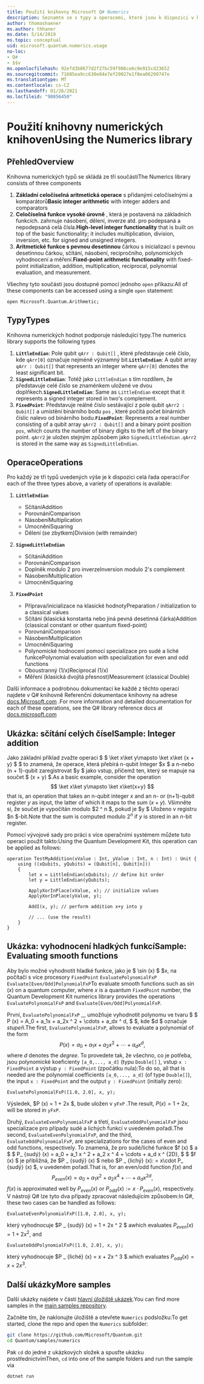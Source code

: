 ```yaml
---
title: Použití knihovny Microsoft Q# Numerics
description: Seznamte se s typy a operacemi, které jsou k dispozici v knihovně numerických hodnot společnosti Microsoft.
author: thomashaener
ms.author: thhaner
ms.date: 5/14/2019
ms.topic: conceptual
uid: microsoft.quantum.numerics.usage
no-loc:
- Q#
- $$v
ms.openlocfilehash: 92efd3b8677d2f27bc59f986ce6c9e915cd23652
ms.sourcegitcommit: 71605ea9cc630e84e7ef29027e1f0ea06299747e
ms.translationtype: MT
ms.contentlocale: cs-CZ
ms.lasthandoff: 01/26/2021
ms.locfileid: "98856450"
---
```

# <a name="using-the-numerics-library"></a><span data-ttu-id="23691-103">Použití knihovny numerických knihoven</span><span class="sxs-lookup"><span data-stu-id="23691-103">Using the Numerics library</span></span>

## <a name="overview"></a><span data-ttu-id="23691-104">Přehled</span><span class="sxs-lookup"><span data-stu-id="23691-104">Overview</span></span>

<span data-ttu-id="23691-105">Knihovna numerických typů se skládá ze tří součástí</span><span class="sxs-lookup"><span data-stu-id="23691-105">The Numerics library consists of three components</span></span>

1. <span data-ttu-id="23691-106">**Základní celočíselná aritmetická operace** s přidanými celočíselnými a komparátorů</span><span class="sxs-lookup"><span data-stu-id="23691-106">**Basic integer arithmetic** with integer adders and comparators</span></span>
1. <span data-ttu-id="23691-107">**Celočíselná funkce vysoké úrovně** , která je postavená na základních funkcích. zahrnuje násobení, dělení, inverze atd.  pro podepsaná a nepodepsaná celá čísla.</span><span class="sxs-lookup"><span data-stu-id="23691-107">**High-level integer functionality** that is built on top of the basic  functionality; it includes multiplication, division, inversion, etc.  for signed and unsigned integers.</span></span>
1. <span data-ttu-id="23691-108">**Aritmetické funkce s pevnou desetinnou** čárkou s inicializací s pevnou desetinnou čárkou, sčítání, násobení, recipročního, polynomických vyhodnocení a měření.</span><span class="sxs-lookup"><span data-stu-id="23691-108">**Fixed-point arithmetic functionality** with fixed-point initialization,  addition, multiplication, reciprocal, polynomial evaluation, and measurement.</span></span>

<span data-ttu-id="23691-109">Všechny tyto součásti jsou dostupné pomocí jednoho `open` příkazu:</span><span class="sxs-lookup"><span data-stu-id="23691-109">All of these components can be accessed using a single `open` statement:</span></span>
```qsharp
open Microsoft.Quantum.Arithmetic;
```

## <a name="types"></a><span data-ttu-id="23691-110">Typy</span><span class="sxs-lookup"><span data-stu-id="23691-110">Types</span></span>

<span data-ttu-id="23691-111">Knihovna numerických hodnot podporuje následující typy.</span><span class="sxs-lookup"><span data-stu-id="23691-111">The numerics library supports the following types</span></span>

1. <span data-ttu-id="23691-112">**`LittleEndian`**: Pole qubit `qArr : Qubit[]` , které představuje celé číslo, kde `qArr[0]` označuje nejméně významný bit.</span><span class="sxs-lookup"><span data-stu-id="23691-112">**`LittleEndian`**: A qubit array `qArr : Qubit[]` that represents an integer where `qArr[0]` denotes the least significant bit.</span></span>
1. <span data-ttu-id="23691-113">**`SignedLittleEndian`**: Totéž jako `LittleEndian` s tím rozdílem, že představuje celé číslo se znaménkem uložené ve dvou doplňkech.</span><span class="sxs-lookup"><span data-stu-id="23691-113">**`SignedLittleEndian`**: Same as `LittleEndian` except that it represents a signed integer stored in two's complement.</span></span>
1. <span data-ttu-id="23691-114">**`FixedPoint`**: Představuje reálné číslo sestávající z pole qubit `qArr2 : Qubit[]` a umístění binárního bodu `pos` , které počítá počet binárních číslic nalevo od binárního bodu.</span><span class="sxs-lookup"><span data-stu-id="23691-114">**`FixedPoint`**: Represents a real number consisting of a qubit array `qArr2 : Qubit[]` and a binary point position `pos`, which counts the number of binary digits to the left of the binary point.</span></span> <span data-ttu-id="23691-115">`qArr2` je uložen stejným způsobem jako `SignedLittleEndian` .</span><span class="sxs-lookup"><span data-stu-id="23691-115">`qArr2` is stored in the same way as `SignedLittleEndian`.</span></span>

## <a name="operations"></a><span data-ttu-id="23691-116">Operace</span><span class="sxs-lookup"><span data-stu-id="23691-116">Operations</span></span>

<span data-ttu-id="23691-117">Pro každý ze tří typů uvedených výše je k dispozici celá řada operací:</span><span class="sxs-lookup"><span data-stu-id="23691-117">For each of the three types above, a variety of operations is available:</span></span>

1. **`LittleEndian`**
    - <span data-ttu-id="23691-118">Sčítání</span><span class="sxs-lookup"><span data-stu-id="23691-118">Addition</span></span>
    - <span data-ttu-id="23691-119">Porovnání</span><span class="sxs-lookup"><span data-stu-id="23691-119">Comparison</span></span>
    - <span data-ttu-id="23691-120">Násobení</span><span class="sxs-lookup"><span data-stu-id="23691-120">Multiplication</span></span>
    - <span data-ttu-id="23691-121">Umocnění</span><span class="sxs-lookup"><span data-stu-id="23691-121">Squaring</span></span>
    - <span data-ttu-id="23691-122">Dělení (se zbytkem)</span><span class="sxs-lookup"><span data-stu-id="23691-122">Division (with remainder)</span></span>

1. **`SignedLittleEndian`**
    - <span data-ttu-id="23691-123">Sčítání</span><span class="sxs-lookup"><span data-stu-id="23691-123">Addition</span></span>
    - <span data-ttu-id="23691-124">Porovnání</span><span class="sxs-lookup"><span data-stu-id="23691-124">Comparison</span></span>
    - <span data-ttu-id="23691-125">Doplněk modulo 2 pro inverze</span><span class="sxs-lookup"><span data-stu-id="23691-125">Inversion modulo 2's complement</span></span>
    - <span data-ttu-id="23691-126">Násobení</span><span class="sxs-lookup"><span data-stu-id="23691-126">Multiplication</span></span>
    - <span data-ttu-id="23691-127">Umocnění</span><span class="sxs-lookup"><span data-stu-id="23691-127">Squaring</span></span>

1. **`FixedPoint`**
    - <span data-ttu-id="23691-128">Příprava/inicializace na klasické hodnoty</span><span class="sxs-lookup"><span data-stu-id="23691-128">Preparation / initialization to a classical values</span></span>
    - <span data-ttu-id="23691-129">Sčítání (klasická konstanta nebo jiná pevná desetinná čárka)</span><span class="sxs-lookup"><span data-stu-id="23691-129">Addition (classical constant or other quantum fixed-point)</span></span>
    - <span data-ttu-id="23691-130">Porovnání</span><span class="sxs-lookup"><span data-stu-id="23691-130">Comparison</span></span>
    - <span data-ttu-id="23691-131">Násobení</span><span class="sxs-lookup"><span data-stu-id="23691-131">Multiplication</span></span>
    - <span data-ttu-id="23691-132">Umocnění</span><span class="sxs-lookup"><span data-stu-id="23691-132">Squaring</span></span>
    - <span data-ttu-id="23691-133">Polynomické hodnocení pomocí specializace pro sudé a liché funkce</span><span class="sxs-lookup"><span data-stu-id="23691-133">Polynomial evaluation with specialization for even and odd functions</span></span>
    - <span data-ttu-id="23691-134">Oboustranný (1/x)</span><span class="sxs-lookup"><span data-stu-id="23691-134">Reciprocal (1/x)</span></span>
    - <span data-ttu-id="23691-135">Měření (klasická dvojitá přesnost)</span><span class="sxs-lookup"><span data-stu-id="23691-135">Measurement (classical Double)</span></span>

<span data-ttu-id="23691-136">Další informace a podrobnou dokumentaci ke každé z těchto operací najdete v Q# knihovně Referenční dokumentace knihovny na adrese [docs.Microsoft.com](https://docs.microsoft.com/quantum) .</span><span class="sxs-lookup"><span data-stu-id="23691-136">For more information and detailed documentation for each of these operations, see the Q# library reference docs at [docs.microsoft.com](https://docs.microsoft.com/quantum)</span></span>

## <a name="sample-integer-addition"></a><span data-ttu-id="23691-137">Ukázka: sčítání celých čísel</span><span class="sxs-lookup"><span data-stu-id="23691-137">Sample: Integer addition</span></span>

<span data-ttu-id="23691-138">Jako základní příklad zvažte operaci $ $ \ket x\ket y\mapsto \ket x\ket {x + y} $ $ to znamená, že operace, která přebírá n-qubit Integer $x $ a n-nebo (n + 1)-qubit zaregistrovat $y $ jako vstup, přičemž ten, který se mapuje na součet $ (x + y) $.</span><span class="sxs-lookup"><span data-stu-id="23691-138">As a basic example, consider the operation $$ \ket x\ket y\mapsto \ket x\ket{x+y} $$ that is, an operation that takes an n-qubit integer $x$ and an n- or (n+1)-qubit register $y$ as input, the latter of which it maps to the sum $(x+y)$.</span></span> <span data-ttu-id="23691-139">Všimněte si, že součet je vypočítán modulo $2 ^ n $, pokud je $y $ Uloženo v registru $n $-bit.</span><span class="sxs-lookup"><span data-stu-id="23691-139">Note that the sum is computed modulo $2^n$ if $y$ is stored in an $n$-bit register.</span></span>

<span data-ttu-id="23691-140">Pomocí vývojové sady pro práci s více operačními systémem můžete tuto operaci použít takto:</span><span class="sxs-lookup"><span data-stu-id="23691-140">Using the Quantum Development Kit, this operation can be applied as follows:</span></span>
```qsharp
operation TestMyAddition(xValue : Int, yValue : Int, n : Int) : Unit {
    using ((xQubits, yQubits) = (Qubit[n], Qubit[n]))
    {
        let x = LittleEndian(xQubits); // define bit order
        let y = LittleEndian(yQubits);
        
        ApplyXorInPlace(xValue, x); // initialize values
        ApplyXorInPlace(yValue, y);
        
        AddI(x, y); // perform addition x+y into y
        
        // ... (use the result)
    }
}
```

## <a name="sample-evaluating-smooth-functions"></a><span data-ttu-id="23691-141">Ukázka: vyhodnocení hladkých funkcí</span><span class="sxs-lookup"><span data-stu-id="23691-141">Sample: Evaluating smooth functions</span></span>

<span data-ttu-id="23691-142">Aby bylo možné vyhodnotit hladké funkce, jako je $ \sin (x) $ $x, na počítači s více procesory `FixedPoint` `EvaluatePolynomialFxP` `Evaluate[Even/Odd]PolynomialFxP`</span><span class="sxs-lookup"><span data-stu-id="23691-142">To evaluate smooth functions such as $\sin(x)$ on a quantum computer, where $x$ is a quantum `FixedPoint` number, the Quantum Development Kit numerics library provides the operations `EvaluatePolynomialFxP` and `Evaluate[Even/Odd]PolynomialFxP`.</span></span>

<span data-ttu-id="23691-143">První, `EvaluatePolynomialFxP` ,,, umožňuje vyhodnotit polynomu ve tvaru $ $ P (x) = A_0 + a_1x + a_2x ^ 2 + \cdots + a_dx ^ d, $ $, kde $d $ označuje *stupeň*.</span><span class="sxs-lookup"><span data-stu-id="23691-143">The first, `EvaluatePolynomialFxP`, allows to evaluate a polynomial of the form $$ P(x) = a_0 + a_1x + a_2x^2 + \cdots + a_dx^d, $$ where $d$ denotes the *degree*.</span></span> <span data-ttu-id="23691-144">To provedete tak, že všechno, co je potřeba, jsou polynomické koeficienty `[a_0,..., a_d]` (typu `Double[]` ), vstup `x : FixedPoint` a výstup `y : FixedPoint` (zpočátku nula):</span><span class="sxs-lookup"><span data-stu-id="23691-144">To do so, all that is needed are the polynomial coefficients `[a_0,..., a_d]` (of type `Double[]`), the input `x : FixedPoint` and the output `y : FixedPoint` (initially zero):</span></span>
```qsharp
EvaluatePolynomialFxP([1.0, 2.0], x, y);
```
<span data-ttu-id="23691-145">Výsledek, $P (x) = 1 + 2x $, bude uložen v `yFxP` .</span><span class="sxs-lookup"><span data-stu-id="23691-145">The result, $P(x)=1+2x$, will be stored in `yFxP`.</span></span>

<span data-ttu-id="23691-146">Druhý, `EvaluateEvenPolynomialFxP` a třetí, `EvaluateOddPolynomialFxP` jsou specializace pro případy sudé a lichých funkcí v uvedeném pořadí.</span><span class="sxs-lookup"><span data-stu-id="23691-146">The second, `EvaluateEvenPolynomialFxP`, and the third, `EvaluateOddPolynomialFxP`, are specializations for the cases of even and odd functions, respectively.</span></span> <span data-ttu-id="23691-147">To znamená, že pro sudé/liché funkce $f (x) $ a $ $ P_ {sudý} (x) = a_0 + a_1 x ^ 2 + a_2 x ^ 4 + \cdots + a_d x ^ {2D}, $ $ $f (x) $ je přibližná, že $P _ {sudý} (x) $ nebo $P _ {lichý} (x): = x\cdot P_ {sudý} (x) $, v uvedeném pořadí.</span><span class="sxs-lookup"><span data-stu-id="23691-147">That is, for an even/odd function $f(x)$ and $$ P_{even}(x)=a_0 + a_1 x^2 + a_2 x^4 + \cdots + a_d x^{2d}, $$ $f(x)$ is approximated well by $P_{even}(x)$ or $P_{odd}(x) := x\cdot P_{even}(x)$, respectively.</span></span>
<span data-ttu-id="23691-148">V nástroji Q# lze tyto dva případy zpracovat následujícím způsobem:</span><span class="sxs-lookup"><span data-stu-id="23691-148">In Q#, these two cases can be handled as follows:</span></span>
```qsharp
EvaluateEvenPolynomialFxP([1.0, 2.0], x, y);
```
<span data-ttu-id="23691-149">který vyhodnocuje $P _ {sudý} (x) = 1 + 2x ^ 2 $ a</span><span class="sxs-lookup"><span data-stu-id="23691-149">which evaluates $P_{even}(x) = 1 + 2x^2$, and</span></span>
```qsharp
EvaluateOddPolynomialFxP([1.0, 2.0], x, y);
```
<span data-ttu-id="23691-150">který vyhodnocuje $P _ {liché} (x) = x + 2x ^ 3 $.</span><span class="sxs-lookup"><span data-stu-id="23691-150">which evaluates $P_{odd}(x) = x + 2x^3$.</span></span>

## <a name="more-samples"></a><span data-ttu-id="23691-151">Další ukázky</span><span class="sxs-lookup"><span data-stu-id="23691-151">More samples</span></span>

<span data-ttu-id="23691-152">Další ukázky najdete v části [hlavní úložiště ukázek](https://github.com/Microsoft/Quantum).</span><span class="sxs-lookup"><span data-stu-id="23691-152">You can find more samples in the [main samples repository](https://github.com/Microsoft/Quantum).</span></span>

<span data-ttu-id="23691-153">Začněte tím, že naklonujte úložiště a otevřete `Numerics` podsložku:</span><span class="sxs-lookup"><span data-stu-id="23691-153">To get started, clone the repo and open the `Numerics` subfolder:</span></span>

```bash
git clone https://github.com/Microsoft/Quantum.git
cd Quantum/samples/numerics
```

<span data-ttu-id="23691-154">Pak `cd` do jedné z ukázkových složek a spusťte ukázku prostřednictvím</span><span class="sxs-lookup"><span data-stu-id="23691-154">Then, `cd` into one of the sample folders and run the sample via</span></span>

```bash
dotnet run
```
